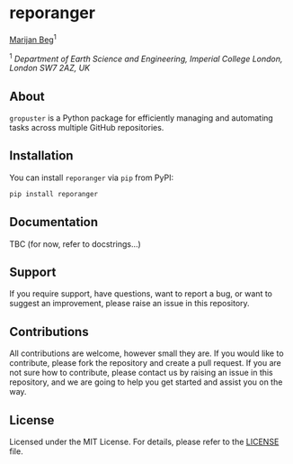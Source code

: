 # reporanger
[Marijan Beg](https://github.com/marijanbeg)<sup>1</sup>

<sup>1</sup> *Department of Earth Science and Engineering, Imperial College London, London SW7 2AZ, UK*  

## About

`gropuster` is a Python package for efficiently managing and automating tasks across multiple GitHub repositories.

## Installation

You can install `reporanger` via `pip` from PyPI:

```bash
pip install reporanger
```

## Documentation

TBC (for now, refer to docstrings...)

## Support

If you require support, have questions, want to report a bug, or want to suggest an improvement, please raise an issue in this repository.

## Contributions

All contributions are welcome, however small they are. If you would like to contribute, please fork the repository and create a pull request. If you are not sure how to contribute, please contact us by raising an issue in this repository, and we are going to help you get started and assist you on the way.

## License

Licensed under the MIT License. For details, please refer to the [LICENSE](LICENSE) file.